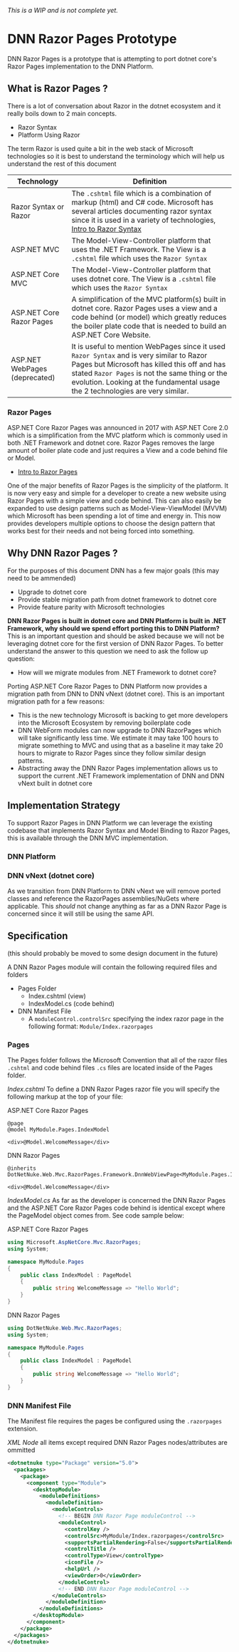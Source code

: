*This is a WIP and is not complete yet.*

# DNN Razor Pages Prototype #

DNN Razor Pages is a prototype that is attempting to port dotnet core's Razor Pages implementation to the DNN Platform. 

## What is Razor Pages ? ##
There is a lot of conversation about Razor in the dotnet ecosystem and it really boils down to 2 main concepts.
* Razor Syntax
* Platform Using Razor 

The term Razor is used quite a bit in the web stack of Microsoft technologies so it is best to understand the terminology which will help us understand the rest of this document

| Technology                    | Definition                                                             |
|-------------------------------|------------------------------------------------------------------------|
| Razor Syntax or Razor         | The `.cshtml` file which is a combination of markup (html) and C# code. Microsoft has several articles documenting razor syntax since it is used in a variety of technologies, [Intro to Razor Syntax](https://docs.microsoft.com/en-us/aspnet/web-pages/overview/getting-started/introducing-razor-syntax-c) |
| ASP.NET MVC                   | The Model-View-Controller platform that uses the .NET Framework. The View is a `.cshtml` file which uses the `Razor Syntax` |
| ASP.NET Core MVC              | The Model-View-Controller platform that uses dotnet core. The View is a `.cshtml` file which uses the `Razor Syntax`        |
| ASP.NET Core Razor Pages      | A simplification of the MVC platform(s) built in dotnet core. Razor Pages uses a view and a code behind (or model) which greatly reduces the boiler plate code that is needed to build an ASP.NET Core Website. |
| ASP.NET WebPages (deprecated) | It is useful to mention WebPages since it used `Razor Syntax` and is very similar to Razor Pages but Microsoft has killed this off and has stated `Razor Pages` is not the same thing or the evolution. Looking at the fundamental usage the 2 technologies are very similar. |

### Razor Pages ###
ASP.NET Core Razor Pages was announced in 2017 with ASP.NET Core 2.0 which is a simplification from the MVC platform which is commonly used in both .NET Framework and dotnet core. Razor Pages removes the large amount of boiler plate code and just requires a View and a code behind file or Model. 

* [Intro to Razor Pages](https://docs.microsoft.com/en-us/aspnet/core/mvc/razor-pages/?tabs=visual-studio)

One of the major benefits of Razor Pages is the simplicity of the platform. It is now very easy and simple for a developer to create a new website using Razor Pages with a simple view and code behind. This can also easily be expanded to use design patterns such as Model-View-ViewModel (MVVM) which Microsoft has been spending a lot of time and energy in. This now provides developers multiple options to choose the design pattern that works best for their needs and not being forced into something.

## Why DNN Razor Pages ? ##
For the purposes of this document DNN has a few major goals (this may need to be ammended)
* Upgrade to dotnet core
* Provide stable migration path from dotnet framework to dotnet core
* Provide feature parity with Microsoft technologies

<strong>DNN Razor Pages is built in dotnet core and DNN Platform is built in .NET Framework, why should we spend effort porting this to DNN Platform? </strong>
This is an important question and should be asked because we will not be leveraging dotnet core for the first version of DNN Razor Pages. To better understand the answer to this question we need to ask the follow up question: 
* How will we migrate modules from .NET Framework to dotnet core? 

Porting ASP.NET Core Razor Pages to DNN Platform now provides a migration path from DNN to DNN vNext (dotnet core). This is an important migration path for a few reasons:
* This is the new technology Microsoft is backing to get more developers into the Microsoft Ecosystem by removing boilerplate code
* DNN WebForm modules can now upgrade to DNN RazorPages which will take significantly less time. We estimate it may take 100 hours to migrate something to MVC and using that as a baseline it may take 20 hours to migrate to Razor Pages since they follow similar design patterns. 
* Abstracting away the DNN Razor Pages implementation allows us to support the current .NET Framework implementation of DNN and DNN vNext built in dotnet core

## Implementation Strategy ##
To support Razor Pages in DNN Platform we can leverage the existing codebase that implements Razor Syntax and Model Binding to Razor Pages, this is available through the DNN MVC implementation. 

### DNN Platform ###

### DNN vNext (dotnet core) ###
As we transition from DNN Platform to DNN vNext we will remove ported classes and reference the RazorPages assemblies/NuGets where applicable. This *should* not change anything as far as a DNN Razor Page is concerned since it will still be using the same API.

## Specification ##
(this should probably be moved to some design document in the future)

A DNN Razor Pages module will contain the following required files and folders
* Pages Folder
	* Index.cshtml (view)
	* IndexModel.cs (code behind)
* DNN Manifest File
	* A `moduleControl.controlSrc` specifying the index razor page in the following format: `Module/Index.razorpages`

### Pages ###
The Pages folder follows the Microsoft Convention that all of the razor files `.cshtml` and code behind files `.cs` files are located inside of the Pages folder. 

*Index.cshtml*
To define a DNN Razor Pages razor file you will specify the following markup at the top of your file:

ASP.NET Core Razor Pages
```cshtml
@page
@model MyModule.Pages.IndexModel

<div>@Model.WelcomeMessage</div>
```

DNN Razor Pages
```cshtml
@inherits DotNetNuke.Web.Mvc.RazorPages.Framework.DnnWebViewPage<MyModule.Pages.IndexModel>

<div>@Model.WelcomeMessage</div>
```

*IndexModel.cs*
As far as the developer is concerned the DNN Razor Pages and the ASP.NET Core Razor Pages code behind is identical except where the PageModel object comes from. See code sample below:

ASP.NET Core Razor Pages
```c#
using Microsoft.AspNetCore.Mvc.RazorPages;
using System;

namespace MyModule.Pages
{
    public class IndexModel : PageModel
    {
        public string WelcomeMessage => "Hello World";
    }
}
```

DNN Razor Pages
```c#
using DotNetNuke.Web.Mvc.RazorPages;
using System;

namespace MyModule.Pages
{
    public class IndexModel : PageModel
    {
        public string WelcomeMessage => "Hello World";
    }
}
```

### DNN Manifest File ###
The Manifest file requires the pages be configured using the `.razorpages` extension.

*XML Node*
all items except required DNN Razor Pages nodes/attributes are ommitted

```xml
<dotnetnuke type="Package" version="5.0">
  <packages>
    <package>
      <component type="Module">
        <desktopModule>
	      <moduleDefinitions>
            <moduleDefinition>
              <moduleControls>
			    <!-- BEGIN DNN Razor Page moduleControl -->
                <moduleControl>				  
                  <controlKey />
                  <controlSrc>MyModule/Index.razorpages</controlSrc>
                  <supportsPartialRendering>False</supportsPartialRendering>
                  <controlTitle />
                  <controlType>View</controlType>
                  <iconFile />
                  <helpUrl />
                  <viewOrder>0</viewOrder>
                </moduleControl>
				<!-- END DNN Razor Page moduleControl -->
              </moduleControls>
            </moduleDefinition>
          </moduleDefinitions>
        </desktopModule>
      </component>
    </package>
  </packages>
</dotnetnuke>
```